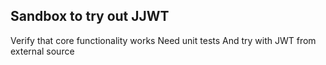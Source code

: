 ## Sandbox to try out JJWT 

Verify that core functionality works
Need unit tests
And try with JWT from external source
